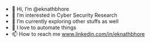 - 👋 Hi, I’m @eknathbhore
- 👀 I’m interested in Cyber Security Research
- 🌱 I’m currently exploring other stuffs as well
- 💞️ I love to automate things
- 📫 How to reach me www.linkedin.com/in/eknathbhore

<!---
eknathbhore/eknathbhore is a ✨ special ✨ repository because its `README.md` (this file) appears on your GitHub profile.
You can click the Preview link to take a look at your changes.
--->
